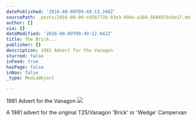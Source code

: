 ```yaml
---
datePublished: '2016-08-09T09:49:13.248Z'
sourcePath: _posts/2016-08-09-cd5b772b-03e3-494e-a184-5604b79cbe1f.md
author: []
via: {}
dateModified: '2016-08-09T09:49:12.842Z'
title: The Brick...
publisher: {}
description: 1981 Advert for the Vanagon
starred: false
inFeed: true
hasPage: false
inNav: false
_type: MediaObject

---
```

1981 Advert for the Vanagon
![](https://the-grid-user-content.s3-us-west-2.amazonaws.com/ccc356c1-e800-4b2c-a723-cad765a636e8.jpg)

A 1981 advert for the original T25/Vanagon 'Brick' or 'Wedge' Campervan